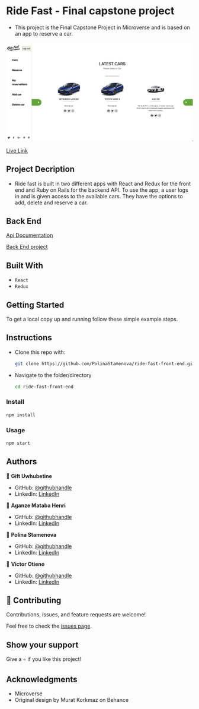 # Ride Fast - Final capstone project

- This project is the Final Capstone Project in Microverse and is based on an app to reserve a car.

![Screenshot](src/screenshot.png)

[Live Link](https://ride-fast-app.netlify.app/)

## Project Decription

- Ride fast is built in two different apps with React and Redux for the front end and Ruby on Rails for the backend API. To use the app, a user logs in and is given access to the available cars. They have the options to add, delete and reserve a car.

## Back End

[Api Documentation](https://ridefast.herokuapp.com/api-docs/index.html)

[Back End project](https://github.com/PolinaStamenova/ride-fast-back-end)

## Built With

- `React`
- `Redux`

## Getting Started

To get a local copy up and running follow these simple example steps.

## Instructions

* Clone this repo with:

    ```bash
    git clone https://github.com/PolinaStamenova/ride-fast-front-end.git
    ```

* Navigate to the folder/directory

    ```bash
    cd ride-fast-front-end
    ```

### Install

```sh
npm install
```

### Usage

```sh
npm start
```

## Authors

👤 **Gift Uwhubetine**

- GitHub: [@githubhandle](https://github.com/Ghiftee)
- LinkedIn: [LinkedIn](https://linkedin.com/in/giftuwhubetine)

👤 **Aganze Mataba Henri**

- GitHub: [@githubhandle](https://github.com/hiromataba)
- LinkedIn: [LinkedIn](https://www.linkedin.com/in/hiro-mataba-1bb910209/)

👤 **Polina Stamenova**

- GitHub: [@githubhandle](https://github.com/PolinaStamenova)
- LinkedIn: [LinkedIn](https://www.linkedin.com/in/polina-stamenova-a60766112/)

👤 **Victor Otieno**

- GitHub: [@githubhandle](https://github.com/vikitaotiz)
- LinkedIn: [LinkedIn](https://www.linkedin.com/in/victor-otieno-oluoch/)

## 🤝 Contributing

Contributions, issues, and feature requests are welcome!

Feel free to check the [issues page](https://github.com/PolinaStamenova/ride-fast-front-end/issues).

## Show your support

Give a `⭐️` if you like this project!

## Acknowledgments

- Microverse
- Original design by Murat Korkmaz on Behance
